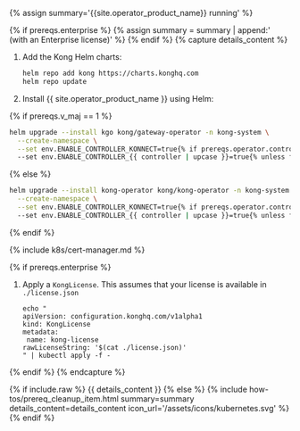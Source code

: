 {% assign summary='{{site.operator_product_name}} running' %}

{% if prereqs.enterprise %}
{% assign summary = summary | append:' (with an Enterprise license)' %}
{% endif %}
{% capture details_content %}

1. Add the Kong Helm charts:

   ```bash
   helm repo add kong https://charts.konghq.com
   helm repo update
   ```

1. Install {{ site.operator_product_name }} using Helm:

{% if prereqs.v_maj == 1 %}

   ```bash
   helm upgrade --install kgo kong/gateway-operator -n kong-system \
     --create-namespace \
     --set env.ENABLE_CONTROLLER_KONNECT=true{% if prereqs.operator.controllers %} \{% for controller in prereqs.operator.controllers %}
     --set env.ENABLE_CONTROLLER_{{ controller | upcase }}=true{% unless forloop.last %} \{% endunless %}{% endfor %}{% endif %}
   ```

{% else %}

   ```bash
   helm upgrade --install kong-operator kong/kong-operator -n kong-system \
     --create-namespace \
     --set env.ENABLE_CONTROLLER_KONNECT=true{% if prereqs.operator.controllers %} \{% for controller in prereqs.operator.controllers %}
     --set env.ENABLE_CONTROLLER_{{ controller | upcase }}=true{% unless forloop.last %} \{% endunless %}{% endfor %}{% endif %}
   ```

{% endif %}

{% include k8s/cert-manager.md %}


{% if prereqs.enterprise %}
1. Apply a `KongLicense`. This assumes that your license is available in `./license.json`

   ```
   echo "
   apiVersion: configuration.konghq.com/v1alpha1
   kind: KongLicense
   metadata:
    name: kong-license
   rawLicenseString: '$(cat ./license.json)'
   " | kubectl apply -f -
   ```
{% endif %}
{% endcapture %}

{% if include.raw %}
{{ details_content }}
{% else %}
{% include how-tos/prereq_cleanup_item.html summary=summary details_content=details_content icon_url='/assets/icons/kubernetes.svg' %}
{% endif %}
